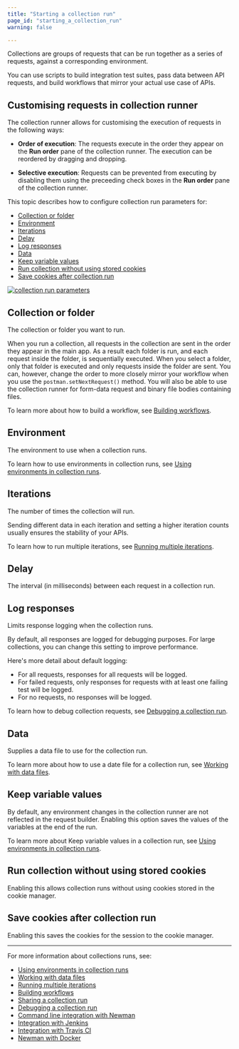 ```yaml
---
title: "Starting a collection run"
page_id: "starting_a_collection_run"
warning: false

---
```


Collections are groups of requests that can be run together as a series of requests, against a corresponding environment.

You can use scripts to build integration test suites, pass data between API requests, and build workflows that mirror your actual use case of APIs.

## Customising requests in collection runner

The collection runner allows for customising the execution of requests in the following ways:

* **Order of execution**: The requests execute in the order they appear on the **Run order** pane of the collection runner. The execution can be reordered by dragging and dropping.

* **Selective execution**: Requests can be prevented from executing by disabling them using the preceeding check boxes in the **Run order** pane of the collection runner.

This topic describes how to configure collection run parameters for:

* [Collection or folder](#collection-or-folder)
* [Environment](#environment)
* [Iterations](#iterations)
* [Delay](#delay)
* [Log responses](#log-responses)
* [Data](#data)
* [Keep variable values](#Keep-variable-values)
* [Run collection without using stored cookies](#run-collection-without-using-stored-cookies)
* [Save cookies after collection run](#save-cookies-after-collection-run)

[![collection run parameters](https://s3.amazonaws.com/postman-static-getpostman-com/postman-docs/Collection_Runs_pg1.png)](https://s3.amazonaws.com/postman-static-getpostman-com/postman-docs/Collection_Runs_pg1.png)

## Collection or folder

The collection or folder you want to run.

When you run a collection, all requests in the collection are sent in the order they appear in the main app. As a result each folder is run, and each request inside the folder, is sequentially executed. When you select a folder, only that folder is executed and only requests inside the folder are sent. You can, however, change the order to more closely mirror your workflow when you use the `postman.setNextRequest()` method. You will also be able to use the collection runner for form-data request and binary file bodies containing files.  

To learn more about how to build a workflow, see [Building workflows](/docs/v6/postman/collection_runs/building_workflows).

## Environment

The environment to use when a collection runs.

To learn how to use environments in collection runs, see [Using environments in collection runs](/docs/v6/postman/collection_runs/using_environments_in_collection_runs).

## Iterations

The number of times the collection will run.

Sending different data in each iteration and setting a higher iteration counts usually ensures the stability of your APIs.

To learn how to run multiple iterations, see [Running multiple iterations](/docs/v6/postman/collection_runs/running_multiple_iterations).

## Delay

The interval (in milliseconds) between each request in a collection run.

## Log responses

Limits response logging when the collection runs.

By default, all responses are logged for debugging purposes. For large collections, you can change this setting to improve performance.

Here's more detail about default logging:

* For all requests, responses for all requests will be logged.
* For failed requests, only responses for requests with at least one failing test will be logged.
* For no requests, no responses will be logged.

To learn how to debug collection requests, see [Debugging a collection run](/docs/v6/postman/collection_runs/debugging_a_collection_run).

## Data

Supplies a data file to use for the collection run.

To learn more about how to use a date file for a collection run, see
[Working with data files](/docs/v6/postman/collection_runs/working_with_data_files).

## Keep variable values

By default, any environment changes in the collection runner are not reflected in the request builder. Enabling this option saves the values of the variables at the end of the run.

To learn more about Keep variable values in a collection run, see [Using environments in collection runs](/docs/v6/postman/collection_runs/using_environments_in_collection_runs).

## Run collection without using stored cookies

Enabling this allows collection runs without using cookies stored in the cookie manager.

## Save cookies after collection run

Enabling this saves the cookies for the session to the cookie manager.

---
For more information about collections runs, see:

* [Using environments in collection runs](/docs/v6/postman/collection_runs/using_environments_in_collection_runs)
* [Working with data files](/docs/v6/postman/collection_runs/working_with_data_files)
* [Running multiple iterations](/docs/v6/postman/collection_runs/running_multiple_iterations)
* [Building workflows](/docs/v6/postman/collection_runs/building_workflows)
* [Sharing a collection run](/docs/v6/postman/collection_runs/sharing_a_collection_run)
* [Debugging a collection run](/docs/v6/postman/collection_runs/debugging_a_collection_run)
* [Command line integration with Newman](/docs/v6/postman/collection_runs/command_line_integration_with_newman)
* [Integration with Jenkins](/docs/v6/postman/collection_runs/integration_with_jenkins)
* [Integration with Travis CI](/docs/v6/postman/collection_runs/integration_with_travis)
* [Newman with Docker](/docs/v6/postman/collection_runs/newman_with_docker)
